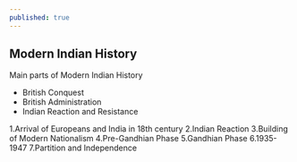 ```yaml
---
published: true
---
```

## Modern Indian History

Main parts of Modern Indian History
- British Conquest
- British Administration
- Indian Reaction and Resistance

1.Arrival of Europeans and India in 18th century
2.Indian Reaction
3.Building of Modern Nationalism
4.Pre-Gandhian Phase
5.Gandhian Phase
6.1935-1947
7.Partition and Independence
